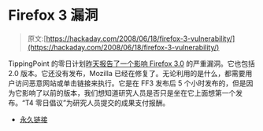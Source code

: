 # Firefox 3 漏洞

> 原文:[https://hackaday.com/2008/06/18/firefox-3-vulnerability/](https://hackaday.com/2008/06/18/firefox-3-vulnerability/)

TippingPoint 的零日计划[昨天报告了一个影响 Firefox 3.0](http://dvlabs.tippingpoint.com/blog/2008/06/18/vulnerability-in-mozilla-firefox-30) 的严重漏洞。它也包括 2.0 版本。它还没有发布，Mozilla 已经在修复了。无论利用的是什么，都需要用户访问恶意网站或单击链接来执行。它是在 FF3 发布后 5 个小时发布的，但是因为它影响了以前的版本，我们想知道研究人员是否只是坐在它上面想第一个发布。“T4 零日倡议”为研究人员提交的成果支付报酬。

*   [永久链接](http://dvlabs.tippingpoint.com/blog/2008/06/18/vulnerability-in-mozilla-firefox-30)